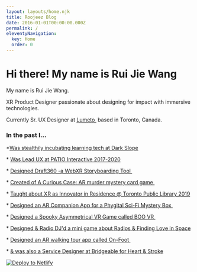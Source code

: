 ```yaml
---
layout: layouts/home.njk
title: Roojeez Blog
date: 2016-01-01T00:00:00.000Z
permalink: /
eleventyNavigation:
  key: Home
  order: 0
---
```

# Hi there! My name is Rui Jie Wang

My name is Rui Jie Wang.

XR Product Designer passionate about designing for impact with immersive technologies.

Currently Sr. UX Designer at [Lumeto ](https://lumeto.com/) based in Toronto, Canada.



### In the past I...

\*[Was stealthily incubating learning tech at Dark Slope ](http://darkslope.com/)

\* [Was Lead UX at PATIO Interactive 2017-2020](http://patiointeractive.com/)

\* [Designed Draft360 -a WebXR Storyboarding Tool ](https://devpost.com/software/draft360)

\* [Created of A Curious Case: AR murder mystery card game ](https://originstories.dev/project/a-curious-case/)

\* [Taught about XR as Innovator in Residence @ Toronto Public Library 2019](https://sites.google.com/d/1mFI3uv5CRAS1GuNORrnOk2tNtLL4g3eD/p/1ZqnT9VRTAUaO422AxL91oiNUE8W83DKi/edit) 

\* [Designed an AR Companion App for a Phygital Sci-Fi Mystery Box ](https://mysteriouspackage.com/products/the-disappearance-of-cadet-turner)

\* [Designed a Spooky Asymmetrical VR Game called BOO VR ](http://boothegame.xyz/)

\* [Designed & Radio DJ'd a mini game about Radios & Finding Love in Space](https://cratercrook.itch.io/love-is-on-the-air) 

\* [Designed an AR walking tour app called On-Foot ](http://on-foot.com/)

\* [& was also a Service Designer at Bridgeable for Heart & Stroke](https://www.bridgeable.com/work/enabling-the-successful-launch-of-an-ambitious-wellness-program-2/)



[![Deploy to Netlify](https://www.netlify.com/img/deploy/button.svg)](https://app.netlify.com/start/deploy?repository=https://github.com/danurbanowicz/eleventy-netlify-boilerplate&stack=cms)